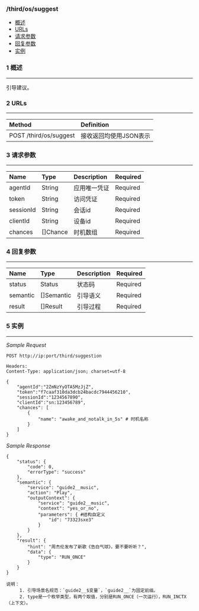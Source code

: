 ### /third/os/suggest

* [概述](#1-概述)
* [URLs](#2-URLs)
* [请求参数](#3-请求参数)
* [回复参数](#4-回复参数)
* [实例](#5-实例)

### 1 概述

---

引导建议。

### 2 URLs

---

| Method | Definition |
| :--- | :--- |
| POST /third/os/suggest | 接收返回均使用JSON表示 |


### 3 请求参数

---

| Name | Type | Description | Required |
| :--- | :--- | :--- | :--- |
| agentId | String | 应用唯一凭证 | Required |
| token | String | 访问凭证 | Required |
| sessionId | String | 会话id | Required |
| clientId | String | 设备id | Required |
| chances | []Chance | 时机数组 | Required |

### 4 回复参数

---

| Name | Type | Description | Required |
| :--- | :--- | :--- | :--- |
| status | Status | 状态码 | Required |
| semantic | []Semantic | 引导语义 | Required |
| result | []Result | 引导过程 | Required |

### 5 实例

---

_Sample Request_

```
POST http://ip:port/third/suggestion

Headers:
Content-Type: application/json; charset=utf-8

{
    "agentId":"2ZmNzYyOTA5MzJjZ",
    "token":"f7caaf310da3dcb24bacdc7944456210",
    "sessionId":"1234567890",
    "clientId":"sn:123456789",
    "chances": [
        {
            "name": "awake_and_notalk_in_5s" # 时机名称
        }
    ]
}
```

_Sample Response_

```
{
    "status": {
        "code": 0,
        "errorType": "success"
    },
    "semantic": {
        "service": "guide2__music",
        "action": "Play",
        "outputContext": {
            "service": "guide2__music",
            "context": "yes_or_no",
            "parameters": { #结构自定义
                "id": "73323sxe3"
            }
        }
    },
    "result": {
        "hint": "周杰伦发布了新歌《告白气球》，要不要听听？",
        "data": {
            "type": "RUN_ONCE"
        }
    }
}
```

    

```
说明：   
     1. 引导场景名规范：`guide2__$变量`，`guide2__`为固定前缀。
     2. type是一个枚举类型，有两个取值，分别是RUN_ONCE（一次运行），RUN_INCTX（上下文）。
```

